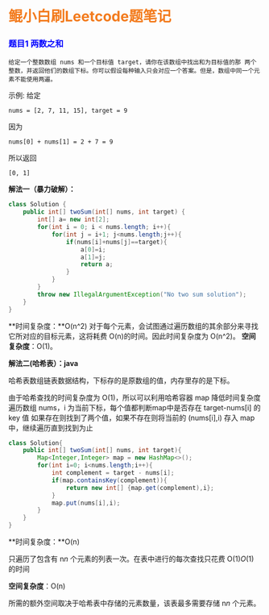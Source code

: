 # <span style='color:#f37b1d'>鲲小白刷Leetcode题笔记</span>

### <span style='color:blue'>**题目1 两数之和**</span>

```
给定一个整数数组 nums 和一个目标值 target，请你在该数组中找出和为目标值的那 两个 整数，并返回他们的数组下标。你可以假设每种输入只会对应一个答案。但是，数组中同一个元素不能使用两遍。
```

示例:
给定 

```
nums = [2, 7, 11, 15], target = 9
```

因为 

```
nums[0] + nums[1] = 2 + 7 = 9
```

所以返回 

```
[0, 1]
```

**解法一（暴力破解）：**

```java
class Solution {  
    public int[] twoSum(int[] nums, int target) {    
        int[] a= new int[2];    
        for(int i = 0; i < nums.length; i++){      
            for(int j = i+1; j<nums.length;j++){        
                if(nums[i]+nums[j]==target){          
                    a[0]=i;          
                    a[1]=j;          
                    return a;        
                }      
            }    
        }  
        throw new IllegalArgumentException("No two sum solution");  
    }
}
```

**时间复杂度：**O(n^2)
对于每个元素，会试图通过遍历数组的其余部分来寻找它所对应的目标元素，这将耗费 O(n)的时间。因此时间复杂度为 O(n^2)。
**空间复杂度**：O(1)。

**解法二(哈希表）：java**

哈希表数组链表数据结构，下标存的是原数组的值，内存里存的是下标。

由于哈希查找的时间复杂度为 O(1)，所以可以利用哈希容器 map 降低时间复杂度
遍历数组 nums，i 为当前下标，每个值都判断map中是否存在 target-nums[i] 的 key 值
如果存在则找到了两个值，如果不存在则将当前的 (nums[i],i) 存入 map 中，继续遍历直到找到为止



```java
class Solution{  
    public int[] twoSum(int[] nums, int target){    
        Map<Integer,Integer> map = new HashMap<>();     
        for(int i=0; i<nums.length;i++){      
            int complement = target - nums[i];      
            if(map.containsKey(complement)){        
                return new int[] {map.get(complement),i};      
            }      
            map.put(nums[i],i);    
        }  
    }
}
```

**时间复杂度：**O(n)

只遍历了包含有 n*n* 个元素的列表一次。在表中进行的每次查找只花费 O(1)*O*(1) 的时间

**空间复杂度**：O(n)

所需的额外空间取决于哈希表中存储的元素数量，该表最多需要存储 n*n* 个元素。